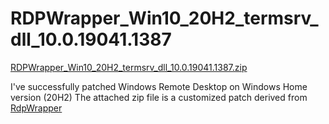 # RDPWrapper_Win10_20H2_termsrv_dll_10.0.19041.1387
[RDPWrapper_Win10_20H2_termsrv_dll_10.0.19041.1387.zip](https://github.com/simonchen/RDPWrapper_Win10_20H2_termsrv_dll_10.0.19041.1387/blob/main/RDPWrapper_Win10_20H2_termsrv_dll_10.0.19041.1387.zip)

I've successfully patched Windows Remote Desktop on Windows Home version (20H2)
The attached zip file is a customized patch derived from [RdpWrapper](https://github.com/stascorp/rdpwrap)
